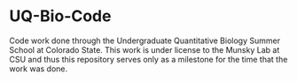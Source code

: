 # UQ-Bio-Code
Code work done through the Undergraduate Quantitative Biology Summer School at Colorado State.
This work is under license to the Munsky Lab at CSU and thus this repository serves only as a milestone for the time that the work was done.
